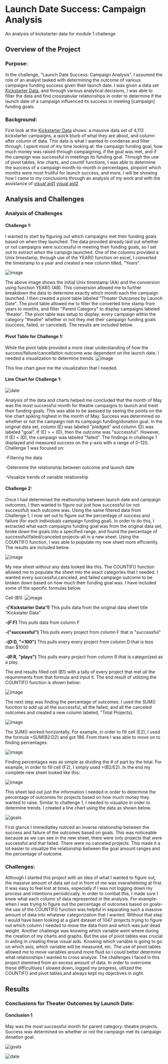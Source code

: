 # Launch Date Success: Campaign Analysis
An analysis of kickstarter data for module 1 challenge

## Overview of the Project

### Purpose: 
In the challenge, "Launch Date Success: Campaign Analysis", I assumed the role of an analyst tasked with determining the outcome of various campaigns funding success given their launch date. I was given a data set [Kickstarter Data](Kickstarter_Challenge_1.xlsx), and through various analytical decisions, I was able to filter the data and find crosstabular relationships in order to determine if the launch date of a campaign influenced its success in meeting [campaign] funding goals. 

### Background:
First look at the [Kickstarter Data]("Kickstarter_Challenge_1.xlsx) shows: a massive data set of 4,113 kickstarter campaigns, a quick blurb of what they are about, and column after column of data. This data is what I wanted to condense and filter through. I spent most of my time looking at: the campaign funding goal, how much money was raised through campaigning, if the goal was met, and if the campign was successful in meetings its funding goal. Through the use of pivot tables, line charts, and countif functions, I was able to determine the success of a campaign month-to-month in percentages, pinpoint which months were most fruitful for launch success, and more. I will be showing how I came to my conclusions through an analysis of my work and with the assistance of [visual aid1](Outcomes_vs_Goals.png)  [visual aid2](Theater_Outcomes_vs_Launch.png) 

## Analysis and Challenges

### Analysis of Challenges
#### Challenge 1: 
I wanted to start by figuring out which campaigns met their funding goals based on when they launched. The data provided already laid out whether or not campaigns were successful in meeting their funding goals, so I set out to extract *when* the campign launched. One of the columns provided a Unix timestamp, through use of the YEAR() function on excel, I converted the timestamp to a year and created a new column titled, "Years". 

 ![image](https://user-images.githubusercontent.com/96212660/147793325-ba65cf3f-a2c2-4caf-a49a-aee2c7f03056.png) 
 
 The above image shows the initial Unix timestamp (AA) and the conversion using function YEAR() (AB). This conversion allowed me to further breakdown the data to determine exactly which month each the campaign launched. I then created a pivot table labeled "Theater Outcomes by Launch Date". The pivot table allowed me to filter the converted time stamp from years to months, and filter "Parent Category" to display campaigns labeled 'theater'. The pivot table was setup to display: every campaign within the category "theatre" whether or not they met their campaign funding goals (success, failed, or canceled). The results are included below.

#### Pivot Table for Challenge 1:
While the pivot table provided a more clear understanding of how the success/failure/cancellation outcome was dependent on the launch date. I needed a visualization to determine trends.
![image](https://user-images.githubusercontent.com/96212660/147794063-e6bf8a08-85c5-40db-8240-711e458710a1.png)

This line chart gave me the visualization that I needed. 
#### Line Chart for Challenge 1:
![date](Theater_Outcomes_vs_Launch.png)

Analysis of the data and charts helped me concluded that the month of May was the most successful month for theatre campaigns to launch and meet their funding goals. This was able to be asessed by seeing the points on the line chart spiking highest in the month of May. Success was determined on whether or not the campaign met its campaign funding/donation goal. In the original data set, column (E) was labeled "pledged" and column (D) was labeled "goal". If (E) > = (D), then the outcome was "successful". However, if (E) < (D), the campaign was labeled "failed". The findings in challenge 1 displayed and measured success on the y-axis with a range of 0-120. Challenge 1 was focused on:

-Filtering the data 

-Determine the relationship between outcome and launch date

-Visualize trends of variable relationship

#### Challenge 2:
Once I had determined the realtionship between launch date and campaign outcomes, I then wanted to figure out just how successful (or not successful) each outcome was. Using the same filtered data from Challenge 1, I now set out to figure out the percentage of success and failure (for each individuals campaign funding goal). In order to do this, I extracted what each campaigns funding goal was from the original data set, broke down the goals into a specified range, and found the percentage of successful/failed/canceled projects-all in a new sheet. Using the COUNTIF() function, I was able to populate my new sheet more efficiently. The results are included below.

![image](https://user-images.githubusercontent.com/96212660/147795345-01671d76-f668-4b8d-bb9c-ec86afb8f9b9.png)

My new sheet without any data looked like this. The COUNTIF() function allowed me to populate the sheet into the exact categories that I needed. I wanted every successful,canceled, and failed campaign outcome to be broken down based on how much their funding goal was. I have included some of the specific formulas below.

Cell (B1): ![image](https://user-images.githubusercontent.com/96212660/147795553-e0bd5e9b-85b7-485b-a75e-5865f313b702.png)

**-('Kickstarter Data'!)** This pulls data from the original data sheet title "Kickstater Data"

**-($F:$F)** This pulls data from column F

**-("successful")** This pulls every project from column F that is "successful" 

**-($D:$D, "<100")** This pulls every every project from column D that is less than $1000

**-($R:$R, "plays")** This pulls every project from column R that is categorized as a play.

The end results filled cell (B1) with a tally of every project that met all the requirements from that formula and input it. The end result of utilizing the COUNTIF() function is shown below:

![image](https://user-images.githubusercontent.com/96212660/147795880-b594311a-a92f-4862-8aad-735be2110e6e.png)


The next step was finding the percentage of outcomes. I used the SUM() function to add up all the successful, all the failed, and all the canceled outcomes and created a new column labeled, "Total Projects). 


![image](https://user-images.githubusercontent.com/96212660/147796070-dafa0918-8261-44f2-bb38-1678f187505b.png)

The SUM() worked horizontally. For example, in order to fill cell (E2), I used the formula =SUM(B2:D2) and got 186. From there I was able to move on to finding percentages.

![image](https://user-images.githubusercontent.com/96212660/147796167-4bc72aa3-d8c3-4c5a-b332-5723c97752b6.png)

Finding percentages was as simple as dividing the # of part by the total. For example, in order to fill cell (F2), I simply used =(B2/E2). In the end my complete new sheet looked like this:


![image](https://user-images.githubusercontent.com/96212660/147796255-8263fa32-223c-4ec8-8015-a51d3d02a01d.png)


This sheet laid out just the information I needed in order to determine the percentage of outcomes for projects based on how much money they wanted to raise. Similar to challenge 1, I needed to visualize in order to determine trends. I created a line chart using the data as shown below.

![goals](Outcomes_vs_Goals.png)

First glance I immediatley noticed an inverse relationship between the success and failure of the outcomes based on goals. This was noticeable because as we can see in the new sheet, there were only projects that were successful and that failed. There were no canceled projects. This made it a lot easier to visualize the relationship between the goal amount ranges and the percentage of outcome.


### Challenges:

Although I started this project with an idea of what I wanted to figure out, the massive amount of data set out in front of me was overwhelming at first. It was easy to feel lost at times, especially if I was not logging down my process and intentions periodiccally. In order to combat this, I made sure I knew what each column of data represented in the analysis. For example- when I was trying to figure out the percentage of outcomes based on goals- the use of the COUNTIF() function was helpful in separating such a massive amount of data into whatever categorization that I wanted. Without that step I would have been looking at a giant dataset of 1047 projects trying to figure out which column I needed to move the data from and which was just dead weight. Another challenge was knowing which variable went where during the creation of my charts and graphs. But the use of pivot tables was crucial in aiding in creating these visual aids. Knowing which variable is going to go on which axis, which variable will be measured, etc. The use of pivot tables allowed me to move variables around more fluid so I could better determine what relationships I wanted to cross analyze. The challenges I faced in this project stemmed from an excess amount of data. In order to overcome these difficultiues I slowed down, logged my progress, utilized the COUNTIF() and pivot tables,and always kept my objectives in sight.

## Results

### Conclusions for Theater Outcomes by Launch Date:

#### Conclusion 1
May was the most successful month for parent category: theatre projects. Success was determined on whether or not the campaign met its campaign donation goal. 



![goals](Outcomes_vs_Goals.png)

![date](Theater_Outcomes_vs_Launch.png)
